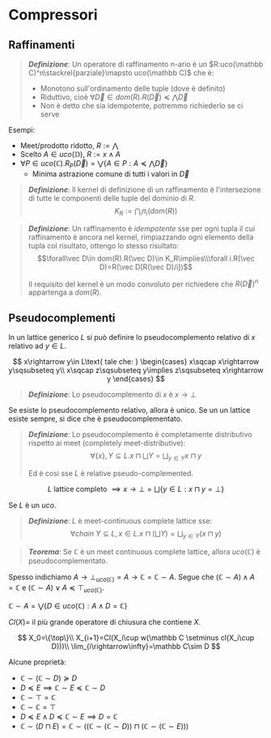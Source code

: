 # Compressori

## Raffinamenti

> ***Definizione***: Un operatore di raffinamento n-ario è un $R:uco(\mathbb C)^n\stackrel{parziale}\mapsto uco(\mathbb C)$ che è:
> * Monotono sull'ordinamento delle tuple (dove è definito)
> * Riduttivo, cioè $\forall\vec D\in dom(R).R(\vec D)\preceq\bigwedge\vec D$
> * Non è detto che sia idempotente, potremmo richiederlo se ci serve

Esempi:
* Meet/prodotto ridotto, $R:=\bigwedge$
* Scelto $A\in uco(\mathbb D)$, $R:=x\wedge A$
* $\forall P\in uco(\mathbb C).R_P(\vec D)=\bigvee\{A\in P:A\preceq\bigwedge\vec D\}$
  * Minima astrazione comune di tutti i valori in $\vec D$

> ***Definizione***: Il kernel di definizione di un raffinamento è l'intersezione di tutte le componenti delle tuple del dominio di $R$.
> $$K_R:=\bigcap_i\pi_i(dom(R))$$

> ***Definizione***: Un raffinamento è *idempotente* sse per ogni tupla il cui raffinamento è ancora nel kernel, rimpiazzando ogni elemento della tupla col risultato, ottengo lo stesso risultato:
> $$\forall\vec D\in dom(R).R(\vec D)\in K_R\implies\\\forall i.R(\vec D)=R(\vec D[R(\vec D)/i])$$
>
> Il requisito del kernel è un modo convoluto per richiedere che $R(\vec D)^n$ appartenga a $dom(R)$.

## Pseudocomplementi

In un lattice generico $L$ si può definire lo pseudocomplemento relativo di $x$ relativo ad $y\in L$.

$$
x\rightarrow y\in L\text{ tale che: }
\begin{cases}
x\sqcap x\rightarrow y\sqsubseteq y\\
x\sqcap z\sqsubseteq y\implies z\sqsubseteq x\rightarrow y
\end{cases}
$$

> ***Definizione***: Lo pseudocomplemento di $x$ è $x\rightarrow\bot$

Se esiste lo pseudocomplemento relativo, allora è unico. Se un un lattice esiste sempre, si dice che è pseudocomplementato.

> ***Definizione***: Lo pseudocomplemento è completamente distributivo rispetto ai meet (completely meet-distributive):
> $$\forall \{x\},Y\subseteq L.x\sqcap\bigsqcup Y=\bigsqcup_{y\in Y}x\sqcap y$$
>
> Ed è così sse $L$ è relative pseudo-complemented.

$$
L\text{ lattice completo }\implies x\rightarrow\bot=\bigsqcup\{y\in L:x\sqcap y=\bot\}
$$

Se $L$ è un $uco$.

> ***Definizione***: $L$ è meet-continuous complete lattice sse:
> $$\forall chain~Y\subseteq L,x\in L.x\sqcap(\bigsqcup Y)=\bigsqcup_{y\in Y}(x\sqcap y)$$

> ***Teorema***: Se $\mathbb C$ è un meet continuous complete lattice, allora $uco(\mathbb C)$ è pseudocomplementato.

Spesso indichiamo $A\rightarrow \bot_{uco(\mathbb C)}=A\rightarrow\mathbb C=\mathbb C\sim A$. Segue che $(\mathbb C\sim A)\wedge A=\mathbb{C}$ e $(\mathbb C\sim A)\vee A\preceq\top_{uco(\mathbb C)}$.

$\mathbb C\sim A=\bigvee\{D\in uco(\mathbb C):A\wedge D=\mathbb C\}$

$Cl(X)=$ il più grande operatore di chiusura che contiene $X$.

$$
X_0=\{\top\}\\
X_{i+1}=Cl(X_i\cup w(\mathbb C \setminus cl(X_i\cup D)))\\
\lim_{i\rightarrow\infty}=\mathbb C\sim D
$$

Alcune proprietà:
* $\mathbb C\sim(\mathbb C\sim D)\succeq D$
* $D\preceq E\implies\mathbb C\sim E\preceq\mathbb C\sim D$
* $\mathbb C\sim\top=\mathbb C$
* $\mathbb C\sim\mathbb C=\top$
* $D\preceq E\land D\preceq\mathbb C\sim E\implies D=\mathbb C$
* $\mathbb C\sim(D\sqcap E)=\mathbb C\sim((\mathbb C\sim (\mathbb C\sim D))\sqcap(\mathbb C\sim (\mathbb C\sim E)))$